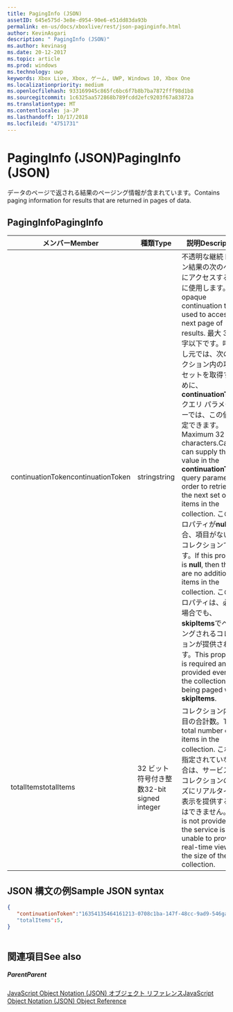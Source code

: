 ```yaml
---
title: PagingInfo (JSON)
assetID: 645e575d-3e8e-d954-90e6-e51dd83da93b
permalink: en-us/docs/xboxlive/rest/json-paginginfo.html
author: KevinAsgari
description: " PagingInfo (JSON)"
ms.author: kevinasg
ms.date: 20-12-2017
ms.topic: article
ms.prod: windows
ms.technology: uwp
keywords: Xbox Live, Xbox, ゲーム, UWP, Windows 10, Xbox One
ms.localizationpriority: medium
ms.openlocfilehash: 933169945c865fc6bc6f7b8b7ba7872fff98d1b8
ms.sourcegitcommit: 1c6325aa572868b789fcdd2efc9203f67a83872a
ms.translationtype: MT
ms.contentlocale: ja-JP
ms.lasthandoff: 10/17/2018
ms.locfileid: "4751731"
---
```

# <a name="paginginfo-json"></a><span data-ttu-id="961c9-104">PagingInfo (JSON)</span><span class="sxs-lookup"><span data-stu-id="961c9-104">PagingInfo (JSON)</span></span>
<span data-ttu-id="961c9-105">データのページで返される結果のページング情報が含まれています。</span><span class="sxs-lookup"><span data-stu-id="961c9-105">Contains paging information for results that are returned in pages of data.</span></span> 
<a id="ID4EN"></a>

 
## <a name="paginginfo"></a><span data-ttu-id="961c9-106">PagingInfo</span><span class="sxs-lookup"><span data-stu-id="961c9-106">PagingInfo</span></span>
 
| <span data-ttu-id="961c9-107">メンバー</span><span class="sxs-lookup"><span data-stu-id="961c9-107">Member</span></span>| <span data-ttu-id="961c9-108">種類</span><span class="sxs-lookup"><span data-stu-id="961c9-108">Type</span></span>| <span data-ttu-id="961c9-109">説明</span><span class="sxs-lookup"><span data-stu-id="961c9-109">Description</span></span>| 
| --- | --- | --- | 
| <span data-ttu-id="961c9-110">continuationToken</span><span class="sxs-lookup"><span data-stu-id="961c9-110">continuationToken</span></span>| <span data-ttu-id="961c9-111">string</span><span class="sxs-lookup"><span data-stu-id="961c9-111">string</span></span>| <span data-ttu-id="961c9-112">不透明な継続トークン結果の次のページにアクセスするために使用します。</span><span class="sxs-lookup"><span data-stu-id="961c9-112">An opaque continuation token used to access the next page of results.</span></span> <span data-ttu-id="961c9-113">最大 32 文字以下です。呼び出し元では、次のコレクション内の項目のセットを取得するために、 <b>continuationToken</b>クエリ パラメーターでは、この値を指定できます。</span><span class="sxs-lookup"><span data-stu-id="961c9-113">Maximum 32 characters.Callers can supply this value in the <b>continuationToken</b> query parameter in order to retrieve the next set of items in the collection.</span></span> <span data-ttu-id="961c9-114">このプロパティが<b>null</b>の場合、項目がない追加コレクションでします。</span><span class="sxs-lookup"><span data-stu-id="961c9-114">If this property is <b>null</b>, then there are no additional items in the collection.</span></span> <span data-ttu-id="961c9-115">このプロパティは、必要な場合でも、 <b>skipItems</b>でページングされるコレクションが提供されます。</span><span class="sxs-lookup"><span data-stu-id="961c9-115">This property is required and is provided even if the collection is being paged with <b>skipItems</b>.</span></span>| 
| <span data-ttu-id="961c9-116">totalItems</span><span class="sxs-lookup"><span data-stu-id="961c9-116">totalItems</span></span>| <span data-ttu-id="961c9-117">32 ビット符号付き整数</span><span class="sxs-lookup"><span data-stu-id="961c9-117">32-bit signed integer</span></span>| <span data-ttu-id="961c9-118">コレクション内の項目の合計数。</span><span class="sxs-lookup"><span data-stu-id="961c9-118">The total number of items in the collection.</span></span> <span data-ttu-id="961c9-119">これが指定されていない場合は、サービスは、コレクションのサイズにリアルタイムで表示を提供することはできません。</span><span class="sxs-lookup"><span data-stu-id="961c9-119">This is not provided if the service is unable to provide a real-time view into the size of the collection.</span></span>| 
  
<a id="ID4E4B"></a>

 
## <a name="sample-json-syntax"></a><span data-ttu-id="961c9-120">JSON 構文の例</span><span class="sxs-lookup"><span data-stu-id="961c9-120">Sample JSON syntax</span></span>
 

```json
{
   "continuationToken":"16354135464161213-0708c1ba-147f-48cc-9ad9-546gaadg648"
   "totalItems":5,
}
    
```

  
<a id="ID4EGC"></a>

 
## <a name="see-also"></a><span data-ttu-id="961c9-121">関連項目</span><span class="sxs-lookup"><span data-stu-id="961c9-121">See also</span></span>
 
<a id="ID4EIC"></a>

 
##### <a name="parent"></a><span data-ttu-id="961c9-122">Parent</span><span class="sxs-lookup"><span data-stu-id="961c9-122">Parent</span></span> 

[<span data-ttu-id="961c9-123">JavaScript Object Notation (JSON) オブジェクト リファレンス</span><span class="sxs-lookup"><span data-stu-id="961c9-123">JavaScript Object Notation (JSON) Object Reference</span></span>](atoc-xboxlivews-reference-json.md)

   